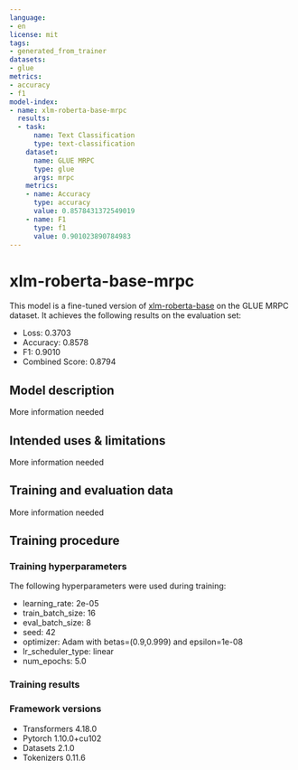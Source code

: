 ```yaml
---
language:
- en
license: mit
tags:
- generated_from_trainer
datasets:
- glue
metrics:
- accuracy
- f1
model-index:
- name: xlm-roberta-base-mrpc
  results:
  - task:
      name: Text Classification
      type: text-classification
    dataset:
      name: GLUE MRPC
      type: glue
      args: mrpc
    metrics:
    - name: Accuracy
      type: accuracy
      value: 0.8578431372549019
    - name: F1
      type: f1
      value: 0.901023890784983
---
```


<!-- This model card has been generated automatically according to the information the Trainer had access to. You
should probably proofread and complete it, then remove this comment. -->

# xlm-roberta-base-mrpc

This model is a fine-tuned version of [xlm-roberta-base](https://huggingface.co/xlm-roberta-base) on the GLUE MRPC dataset.
It achieves the following results on the evaluation set:
- Loss: 0.3703
- Accuracy: 0.8578
- F1: 0.9010
- Combined Score: 0.8794

## Model description

More information needed

## Intended uses & limitations

More information needed

## Training and evaluation data

More information needed

## Training procedure

### Training hyperparameters

The following hyperparameters were used during training:
- learning_rate: 2e-05
- train_batch_size: 16
- eval_batch_size: 8
- seed: 42
- optimizer: Adam with betas=(0.9,0.999) and epsilon=1e-08
- lr_scheduler_type: linear
- num_epochs: 5.0

### Training results



### Framework versions

- Transformers 4.18.0
- Pytorch 1.10.0+cu102
- Datasets 2.1.0
- Tokenizers 0.11.6
